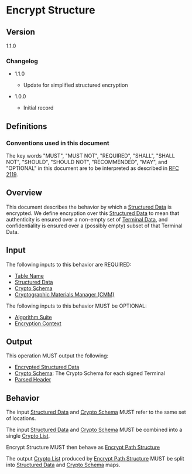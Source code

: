 [//]: # "Copyright Amazon.com Inc. or its affiliates. All Rights Reserved."
[//]: # "SPDX-License-Identifier: CC-BY-SA-4.0"

# Encrypt Structure

## Version

1.1.0

### Changelog

- 1.1.0
  - Update for simplified structured encryption

- 1.0.0
  - Initial record

## Definitions

### Conventions used in this document

The key words "MUST", "MUST NOT", "REQUIRED", "SHALL", "SHALL NOT", "SHOULD", "SHOULD NOT", "RECOMMENDED", "MAY", and "OPTIONAL"
in this document are to be interpreted as described in [RFC 2119](https://tools.ietf.org/html/rfc2119).

## Overview

This document describes the behavior by which a [Structured Data](./structures.md#structured-data) is encrypted.
We define encryption over this [Structured Data](./structures.md#structured-data) to mean that
authenticity is ensured over a non-empty set of [Terminal Data](./structures.md#terminal-data),
and confidentiality is ensured over a (possibly empty) subset of that Terminal Data.

## Input

The following inputs to this behavior are REQUIRED:

- [Table Name](encrypt-path-structure.md#table-name)
- [Structured Data](encrypt-path-structure.md#structured-data)
- [Crypto Schema](encrypt-path-structure.md#crypto-schema)
- [Cryptographic Materials Manager (CMM)](encrypt-path-structure.md#cmm)

The following inputs to this behavior MUST be OPTIONAL:

- [Algorithm Suite](encrypt-path-structure.md#algorithm-suite)
- [Encryption Context](encrypt-path-structure.md#encryption-context)

## Output

This operation MUST output the following:
- [Encrypted Structured Data](encrypt-path-structure.md#encrypted-structured-data)
- [Crypto Schema](./structures.md#crypto-schema): The Crypto Schema for each signed Terminal
- [Parsed Header](./decrypt-structure.md#parsed-header)

## Behavior

The input [Structured Data](encrypt-path-structure.md#structured-data) and [Crypto Schema](encrypt-path-structure.md#crypto-schema)
MUST refer to the same set of locations.

The input [Structured Data](encrypt-path-structure.md#structured-data) and [Crypto Schema](encrypt-path-structure.md#crypto-schema)
MUST be combined into a single [Crypto List](encrypt-path-structure.md#crypto-list).

Encrypt Structure MUST then behave as [Encrypt Path Structure](encrypt-path-structure.md)

The output [Crypto List](encrypt-path-structure.md#crypto-list) produced by [Encrypt Path Structure](encrypt-path-structure.md)
MUST be split into [Structured Data](encrypt-path-structure.md#structured-data) and [Crypto Schema](encrypt-path-structure.md#crypto-schema)
maps.
